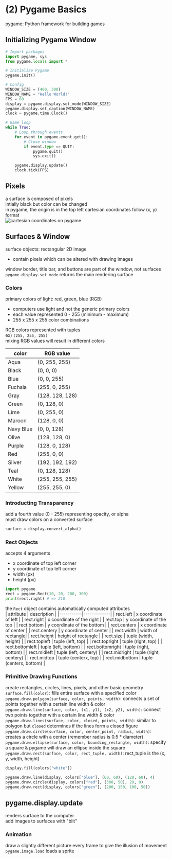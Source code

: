 # (2) Pygame Basics
pygame: Python framework for building games  

## Initializing Pygame Window
```py
# Import packages
import pygame, sys
from pygame.locals import * 

# Initialize Pygame
pygame.init()

# Config
WINDOW_SIZE = (400, 300)
WINDOW_NAME = "Hello World!"
FPS = 60
display = pygame.display.set_mode(WINDOW_SIZE)
pygame.display.set_caption(WINDOW_NAME)
clock = pygame.time.Clock()

# Game loop
while True:
    # Loop through events
    for event in pygame.event.get():
        # Close window
        if event.type == QUIT:
            pygame.quit()
            sys.exit()

    pygame.display.update()
    clock.tick(FPS)
```

## Pixels
a surface is composed of pixels   
intially black but color can be changed  
in pygame, the origin is in the top left
cartesian coordinates follow (x, y) format  
![cartesian coordinates on pygame](https://inventwithpython.com/pygame/chapter2_files/image004.png)

## Surfaces & Window
surface objects: rectangular 2D image  
* contain pixels which can be altered with drawing images

window border, title bar, and buttons are part of the window, not surfaces  
`pygame.display.set_mode` returns the main rendering surface  

### Colors
primary colors of light: red, green, blue (RGB)
* computers use light and not the generic primary colors
* each value represented 0 - 255 (minimum - maximum)
* 255 x 255 x 255 color combinations

RGB colors represented with tuples  
ex) `(255, 255, 255)`  
mixing RGB values will result in different colors

| color     | RGB value       |
|-----------|-----------------|  
| Aqua      | (0, 255, 255)   |
| Black     | (0, 0, 0)       |
| Blue      | (0, 0, 255)     |
| Fuchsia   | (255, 0, 255)   |
| Gray      | (128, 128, 128) |
| Green     | (0, 128, 0)     |
| Lime      | (0, 255, 0)     |
| Maroon    | (128, 0, 0)     |
| Navy Blue | (0, 0, 128)     |
| Olive     | (128, 128, 0)   |
| Purple    | (128, 0, 128)   |
| Red       | (255, 0, 0)     |
| Silver    | (192, 192, 192) |
| Teal      | (0, 128, 128)   |
| White     | (255, 255, 255) |
| Yellow    | (255, 255, 0)   |

### Introducting Transparency
add a fourth value (0 - 255) representing opacity, or alpha  
must draw colors on a converted surface
```py
surface = display.convert_alpha()
```

### Rect Objects
accepts 4 arguments  
- x coordinate of top left corner
- y coordinate of top left corner
- width (px)
- height (px)

```py
import pygame
rect = pygame.Rect(10, 20, 200, 300)
print(rect.right) # => 210
```

the `Rect` object contains automatically computed attributes  
| attribute | description |
|-----------|-------------|
| rect.left | x coordinate of left |
| rect.right | x coordinate of the right |
| rect.top | y coordinate of the top |
| rect.bottom | y coordinate of the bottom |
| rect.centerx | x coordinate of center |
| rect.centery | y coordinate of center |
| rect.width | width of rectangle|
| rect.height | height of rectangle |
| rect.size | tuple (width, height) |
| rect.topleft | tuple (left, top) |
| rect.topright | tuple (right, top) |
| rect.bottomleft | tuple (left, bottom) |
| rect.bottomright | tuple (right, bottom) |
| rect.midleft | tuple (left, centery) |
| rect.midright | tuple (right, centery) |
| rect.midtop | tuple (centerx, top) |
| rect.midbottom | tuple (centerx, bottom) |

### Primitive Drawing Functions 
create rectangles, circles, lines, pixels, and other basic geometry  
`surface.fill(color)`: fills entire surface with a specified color  
`pygame.draw.polygon(surface, color, points, width)`: connects a set of points together with a certain line width & color  
`pygame.draw.line(surface, color, (x1, y1), (x2, y2), width)`: connect two points together with a certain line width & color  
`pygame.draw.lines(surface, color, closed, points, width)`: similar to polygon but `closed` determines if the lines form a closed figure  
`pygame.draw.circle(surface, color, center_point, radius, width)`: creates a circle with a center (remember radius is 0.5 * diameter)  
`pygame.draw.ellipse(surface, color, bounding_rectangle, width)`: specify a square & pygame will draw an ellipse inside the square  
`pygame.draw.rect(surface, color, rect_tuple, width)`: rect_tuple is the (x, y, width, height)  
```py
display.fill(colors["white"])

pygame.draw.line(display, colors["blue"], (60, 60), (120, 60), 4)
pygame.draw.circle(display, colors["red"], (300, 50), 20, 0)
pygame.draw.rect(display, colors["green"], (200, 150, 100, 50))
```

## pygame.display.update
renders surface to the computer  
add images to surfaces with "blit"  

### Animation
draw a slightly different picture every frame to give the illusion of movement  
`pygame.image.load` loads a sprite  
